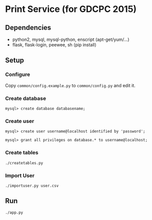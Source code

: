# Print Service (for GDCPC 2015)

## Dependencies

- python2, mysql, mysql-python, enscript (apt-get/yum/...)
- flask, flask-login, peewee, sh (pip install)

## Setup

### Configure

Copy `common/config.example.py` to `common/config.py` and edit it.

### Create database

`mysql> create database databasename;`

### Create user

`mysql> create user username@localhost identified by 'password';`

`mysql> grant all privileges on database.* to username@localhost;`

### Create tables

`./createtables.py`

### Import User

`./importuser.py user.csv`

## Run

`./app.py`
